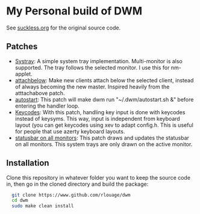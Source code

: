 # My Personal build of DWM
See [suckless.org](https://dwm.suckless.org "dwm.suckless.org") for the original source code.


## Patches
- [Systray](https://dwm.suckless.org/patches/systray/ "systray"): A simple system tray implementation. Multi-monitor is also supported. The tray follows the selected monitor. I use this for nm-applet.
- [attachbelow](https://dwm.suckless.org/patches/attachbelow/ "attachbelow"): Make new clients attach below the selected client, instead of always becoming the new master. Inspired heavily from the atttachabove patch.
- [autostart](https://dwm.suckless.org/patches/autostart/ "autostart"): This patch will make dwm run "~/.dwm/autostart.sh &" before entering the handler loop.
- [Keycodes](https://dwm.suckless.org/patches/keycodes/ "keycodes"): With this patch, handling key input is done with keycodes instead of keysyms. This way, input is independent from keyboard layout (you can get keycodes using xev to adapt config.h. This is useful for people that use azerty keyboard layouts.
- [statusbar on all monitors](https://dwm.suckless.org/patches/statusallmons/ "statusbar on all monitors"): This patch draws and updates the statusbar on all monitors. This system trays are only drawn on the active monitor.

## Installation
Clone this repository in whatever folder you want to keep the source code in, then go in the cloned directory and build the package:

```bash
  git clone https://www.github.com/rlouage/dwm
  cd dwm
  sudo make clean install
```
